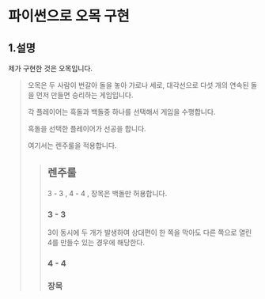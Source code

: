 파이썬으로 오목 구현
====================

1.설명
------
제가 구현한 것은 오목입니다.


> 오목은 두 사람이 번갈아 돌을 놓아 가로나 세로, 대각선으로 다섯 개의 연속된 돌을 먼저 만들면 승리하는 게임입니다.
>
> 각 플레이어는 흑돌과 백돌중 하나를 선택해서 게임을 수행합니다.
>
> 흑돌을 선택한 플레이어가 선공을 합니다.
>
> 여기서는 렌주룰을 적용합니다.
>>
>> ## 렌주룰
>>
>> 3 - 3 , 4 - 4 , 장목은 백돌만 허용합니다.
>>
>> ### 3 - 3
>> 
>>  3이 동시에 두 개가 발생하여 상대편이 한 쪽을 막아도 다른 쪽으로 열린 4를 만들수 있는 경우에 해당한다.
>>  
>> ### 4 - 4
>>
>> 
>> ### 장목
